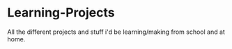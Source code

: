 # Learning-Projects
All the different projects and stuff i'd be learning/making from school and at home.
